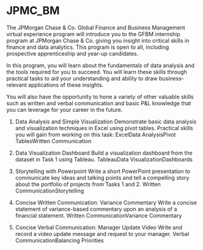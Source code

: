# JPMC_BM
The JPMorgan Chase &amp; Co. Global Finance and Business Management virtual experience program will introduce you to the GFBM internship program at JPMorgan Chase &amp; Co.
giving you insight into critical skills in finance and data analytics. This program is open to all, including prospective apprenticeship and year-up candidates. 

In this program, you will learn about the fundamentals of data analysis and the tools required for you to succeed. You will learn these skills through practical tasks to aid your understanding and ability to draw business-relevant applications of these insights.

You will also have the opportunity to hone a variety of other valuable skills such as written and verbal communication and basic P&L knowledge that you can leverage for your career in the future.

1) Data Analysis and Simple Visualization
Demonstrate basic data analysis and visualization techniques in Excel using pivot tables.
Practical skills you will gain from working on this task:
ExcelData AnalysisPivot TablesWritten Communication


2) Data Visualization Dashboard
Build a visualization dashboard from the dataset in Task 1 using Tableau.
TableauData VisualizationDashboards


3) Storytelling with Powerpoint
Write a short PowerPoint presentation to communicate key ideas and talking points and tell a compelling story about the portfolio of projects from Tasks 1 and 2.
Written CommunicationStorytelling


4) Concise Written Communication: Variance Commentary
Write a concise statement of variance-based commentary upon an analysis of a financial statement.
Written CommunicationVariance Commentary


5) Concise Verbal Communication: Manager Update Video
Write and record a video update message and request to your manager.
Verbal CommunicationBalancing Priorities
